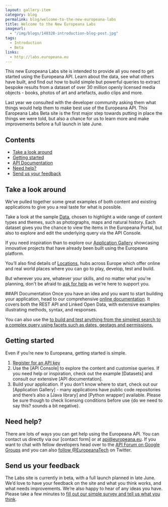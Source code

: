```yaml
---
layout: gallery-item
category: blog
permalink: blog/welcome-to-the-new-europeana-labs
title: Welcome to the New Europeana Labs
imageurl: 
  - "/img/blogs/140328-introduction-blog-post.jpg"
tags: 
  - Introduction
  - Beta
links:
  - http://labs.europeana.eu
---
```


This new Europeana Labs site is intended to provide all you need to get started using the Europeana API. Learn about the data, see what others have built, and find out how to build simple but powerful queries to extract bespoke results from a dataset of over 30 million openly licensed media objects - books, photos of art and artefacts, audio clips and more.

Last year we consulted with the developer community asking them what things would help them to make best use of the Europeana API. This Earopeana Labs Beta site is the first major step towards putting in place the things we were told, but also a chance for us to learn more and make improvements before a full launch in late June.

## Contents
- <a href="#lookaround" title="Look around">Take a look around</a>
- <a href="#start" title="Getting started">Getting started</a>
- <a href="#documentation" title="Europeana documentation">API Documentation</a>
- <a href="#help" title="Help and Support">Need help?</a>
- <a href="#feedback" title="Europeana Labs Beta feedback">Send us your feedback</a>

<a name="lookaround"></a>
## Take a look around

We’ve pulled together some great examples of both content and existing applications to give you a real taste for what is possible. 

Take a look at the sample <a href="/data/" title="Europeana Data">Data</a>, chosen to highlight a wide range of content types and themes, such as photographs, maps and natural history. Each dataset gives you the chance to view the items in the Europeana Portal, but also to explore and edit the underlying query via the API Console.  

If you need inspiration than to explore our <a href="/apps/" title="Application Gallery">Application Gallery</a> showcasing innovative projects that have already been built using the Europeana platform.

You’ll also find details of <a href="/locations/" title="Europeana Locations">Locations</a>, hubs across Europe which offer online and real world places where you can go to play, develop, test and build.

But wherever you are, whatever your skills, and no matter what you're planning, don't be afraid to <a href="#help" title="help &amp; support">ask for help</a> as we're here to support you.

<a name="documentation"></a>
##API Documentation
Once you have an idea and you want to start building your application, head to our comprehensive <a href="/api/" title="API Documentation">online documentation</a>. It covers both the REST API and Linked Open Data, with extensive examples illustrating methods, syntax, and responses.

You can also use the <a href="/api/console/" title="API Concole"> to build and test anything from the simplest search to a complex query using facets such as dates, geotags and permissions.

<a name="start"></a>
## Getting started
Even if you’re new to Europeana, getting started is simple.
1. <a href="/api/registration/">Register for an API key</a>
2. Use the [API Console] to explore the content and customise queries. If you need help or inspiration, check out the example [Datasets] and consult our extensive [API documentation].
3. Build your application. If you don’t know where to start, check out our [Application Gallery] - many applications have public code repositories and there’s also a [Java library] and [Python wrapper] available. Please be sure though to check licensing conditions before use {do we need to say this? sounds a bit negative}.

<a name="help"></a>
## Need help?
There are lots of ways you can get help using the Europeana API. You can contact us directly via our [contact form] or at api@europeana.eu. If you want to chat with fellow developers head over to the <a href="https://groups.google.com/forum/#!forum/europeanaapi">API Forum on Google Groups</a> and you can also <a href="http://twitter.com/europeanatech">follow @EuropeanaTech</a> on Twitter.

<a name="feedback"></a>
## Send us your feedback
The Labs site is currently in beta, with a full launch planned in late June. We’d love to have your feedback on the site and what you think works, and what needs improvements. We’re also happy to hear of any ideas you have.
Please take a few minutes to <a href="https://www.surveymonkey.com/s/392VRKG" title="Europeana Labs Beta site feedback">fill out our simple survey and tell us what you think</a>.

